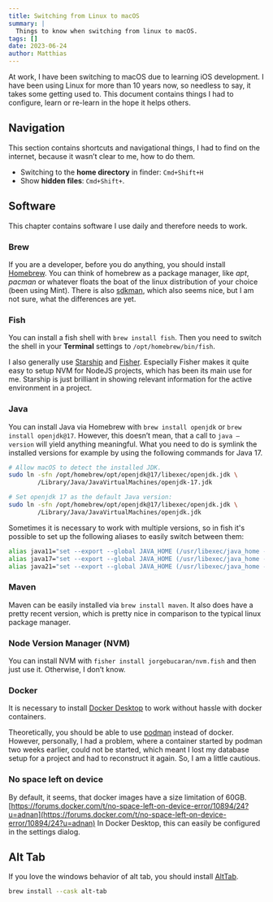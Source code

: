 ```yaml
---
title: Switching from Linux to macOS
summary: |
  Things to know when switching from linux to macOS.
tags: []
date: 2023-06-24
author: Matthias
---
```


At work, I have been switching to macOS due to learning iOS development.
I have been using Linux for more than 10 years now, so needless to say,
it takes some getting used to. This document contains things I had to
configure, learn or re-learn in the hope it helps others.

## Navigation

This section contains shortcuts and navigational things, I had to find on the internet, because it wasn’t clear to me, how to do them.

- Switching to the **home directory** in finder: `Cmd+Shift+H`
- Show **hidden files**: `Cmd+Shift+`.

## Software

This chapter contains software I use daily and therefore needs to work.

### Brew

If you are a developer, before you do anything, you should install [Homebrew](https://brew.sh/). You can think of homebrew as a package manager, like *apt*, *pacman* or whatever floats the boat of the linux distribution of your choice (been using Mint). There is also [sdkman](https://sdkman.io/), which also seems nice, but I am not sure, what the differences are yet.

### Fish

You can install a fish shell with `brew install fish`. Then you need to switch the shell in your **Terminal** settings to `/opt/homebrew/bin/fish`.

I also generally use [Starship](https://starship.rs/) and [Fisher](https://github.com/jorgebucaran/fisher). Especially Fisher makes it quite easy to setup NVM for NodeJS projects, which has been its main use for me. Starship is just brilliant in showing relevant information for the active environment in a project.

### Java

You can install Java via Homebrew with `brew install openjdk` or `brew install openjdk@17`. However, this doesn’t mean, that a call to `java —version` will yield anything meaningful. What you need to do is symlink the installed versions for example by using the following commands for Java 17.

```bash
# Allow macOS to detect the installed JDK.
sudo ln -sfn /opt/homebrew/opt/openjdk@17/libexec/openjdk.jdk \
        /Library/Java/JavaVirtualMachines/openjdk-17.jdk

# Set openjdk 17 as the default Java version:
sudo ln -sfn /opt/homebrew/opt/openjdk@17/libexec/openjdk.jdk \
        /Library/Java/JavaVirtualMachines/openjdk.jdk
```

Sometimes it is necessary to work with multiple versions, so in 
fish it's possible to set up the following aliases to easily 
switch between them:

```bash
alias java11="set --export --global JAVA_HOME (/usr/libexec/java_home -v 11)"
alias java17="set --export --global JAVA_HOME (/usr/libexec/java_home -v 17)"
alias java21="set --export --global JAVA_HOME (/usr/libexec/java_home -v 21)"
```

### Maven

Maven can be easily installed via `brew install maven`. It also does have a pretty recent version, which is pretty nice in comparison to the typical linux package manager.

### Node Version Manager (NVM)

You can install NVM with `fisher install jorgebucaran/nvm.fish` and then just use it. Otherwise, I don’t know.

### Docker

It is necessary to install [Docker Desktop](https://www.docker.com/products/docker-desktop/) to work without hassle with
docker containers.

Theoretically, you should be able to use [podman](https://podman.io/) instead of docker. However, personally, I had a
problem, where a container started by podman two weeks earlier, could not be started, which meant I lost my database
setup for a project and had to reconstruct it again. So, I am a little cautious.

### No space left on device

By default, it seems, that docker images have a size limitation of 60GB. [https://forums.docker.com/t/no-space-left-on-device-error/10894/24?u=adnan](https://forums.docker.com/t/no-space-left-on-device-error/10894/24?u=adnan) 
In Docker Desktop, this can easily be configured in the settings dialog.

## Alt Tab

If you love the windows behavior of alt tab, you should install [AltTab](https://alt-tab-macos.netlify.app/).

```bash
brew install --cask alt-tab
```